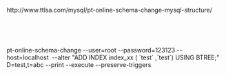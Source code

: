 <p>
	http://www.ttlsa.com/mysql/pt-online-schema-change-mysql-structure/
</p>
<p>
	<br />
</p>
<p>
	<br />
</p>
<p>
	pt-online-schema-change --user=root --password=123123 --host=localhost&nbsp; --alter "ADD INDEX index_xx&nbsp;( `test` ,`test`) USING BTREE;" D=test,t=abc --print --execute --preserve-triggers
</p>